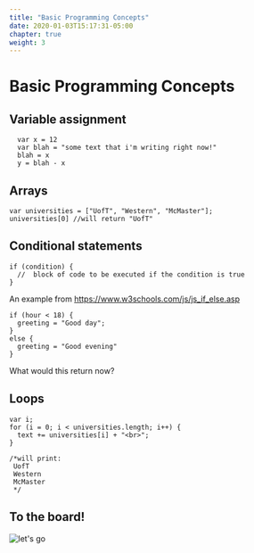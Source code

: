 ```yaml
---
title: "Basic Programming Concepts"
date: 2020-01-03T15:17:31-05:00
chapter: true
weight: 3
---
```

# Basic Programming Concepts

## Variable assignment

```JS
  var x = 12
  var blah = "some text that i'm writing right now!"
  blah = x
  y = blah - x
```

## Arrays
```JS
var universities = ["UofT", "Western", "McMaster"];
universities[0] //will return "UofT"
```

## Conditional statements
```JS
if (condition) {
  //  block of code to be executed if the condition is true
}
```
An example from https://www.w3schools.com/js/js_if_else.asp
```JS
if (hour < 18) {
  greeting = "Good day";
}
else {
  greeting = "Good evening"
}
```
What would this return now?


## Loops

```JS
var i;
for (i = 0; i < universities.length; i++) {
  text += universities[i] + "<br>";
}

/*will print:
 UofT
 Western
 McMaster
 */
```

## To the board!

![let's go](https://media.giphy.com/media/XoW4aVP3LhBaoB7FuJ/giphy.gif)
